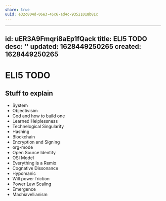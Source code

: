 ```yaml
---
share: true
uuid: e32c804d-06e3-46c6-ad4c-93521018b81c
---
```

---
id: uER3A9Fmqri8aEp1fQack
title: ELI5 TODO
desc: ''
updated: 1628449250265
created: 1628449250265
---
# ELI5 TODO
Stuff to explain
----------------

*   System
*   Objectivisim
*   God and how to build one
*   Learned Helplessness
*   Technelogical Singularity
*   Hashing
*   Blockchain
*   Encryption and Signing
*   org-mode
*   Open Source Identity
*   OSI Model
*   Everything is a Remix
*   Cognative Dissonance
*   Hypomanic
*   Will power friction
*   Power Law Scaling
*   Emergence
*   Machiavellianism
